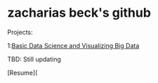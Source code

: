 # zacharias beck's github
Projects:

1:[Basic Data Science and Visualizing Big Data](https://github.com/Zach-beck/Zacharias-Beck/blob/main/Project5_6cis3100.ipynb)

TBD: Still updating

[Resume](
